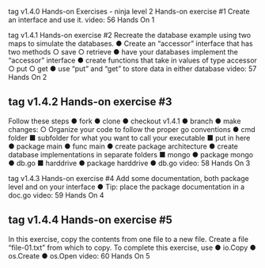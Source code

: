 tag v1.4.0
Hands-on Exercises - ninja level 2
Hands-on exercise #1
Create an interface and use it.
video: 56 Hands On 1


tag v1.4.1
Hands-on exercise #2
Recreate the database example using two maps to simulate the databases.
● Create an “accessor” interface that has two methods
    ○ save
    ○ retrieve
● have your databases implement the “accessor” interface
● create functions that take in values of type accessor
    ○ put
    ○ get
● use “put” and “get” to store data in either database
video: 57 Hands On 2


tag v1.4.2
Hands-on exercise #3
-------------------
Follow these steps
● fork
● clone
● checkout v1.4.1
● branch
● make changes:
    ○ Organize your code to follow the proper go conventions
● cmd folder
    ■ subfolder for what you want to call your executable
    ■ put in here
● package main
● func main
● create package architecture
● create database implementations in separate folders
    ■ mongo
        ● package mongo
     ● db.go
    ■ harddrive
    ● package harddrive
    ● db.go
video: 58 Hands On 3

tag v1.4.3
Hands-on exercise #4
Add some documentation, both package level and on your interface
● Tip: place the package documentation in a doc.go
video: 59 Hands On 4


tag v1.4.4
Hands-on exercise #5
-------------------
In this exercise, copy the contents from one file to a new file. Create a file “file-01.txt” from which
to copy. To complete this exercise, use
● io.Copy
● os.Create
● os.Open
video: 60 Hands On 5